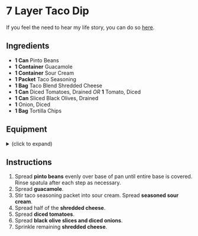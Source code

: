 # 7 Layer Taco Dip

If you feel the need to hear my life story, you can do so [here](https://www.youtube.com/watch?v=dQw4w9WgXcQ).

## Ingredients

- **1 Can** Pinto Beans
- **1 Container** Guacamole
- **1 Container** Sour Cream
- **1 Packet** Taco Seasoning
- **1 Bag** Taco Blend Shredded Cheese
- **1 Can** Diced Tomatoes, Drained _OR_ **1** Tomato, Diced
- **1 Can** Sliced Black Olives, Drained
- **1** Onion, Diced
- **1 Bag** Tortilla Chips

## Equipment

<details>
<summary>(click to expand)</summary>

- [ ] Can Opener
- [ ] Knife
- [ ] Rubber Scraper / Spatula
- [ ] 13x9 Cake Dish (or something similar)
- [ ] (optional) Strainer

</details>

## Instructions

1. Spread **pinto beans** evenly over base of pan until entire base is covered. Rinse spatula after each step as necessary.
1. Spread **guacamole**.
1. Stir taco seasoning packet into sour cream. Spread **seasoned sour cream**.
1. Spread half of the **shredded cheese**.
1. Spread **diced tomatoes**.
1. Spread **black olive slices and diced onions**.
1. Sprinkle remaining **shredded cheese**.
